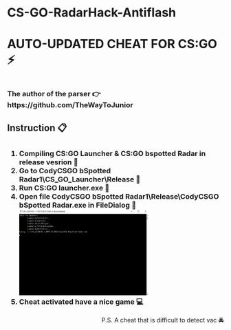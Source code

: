 # CS-GO-RadarHack-Antiflash
<h1>AUTO-UPDATED CHEAT FOR CS:GO ⚡<h1>
<h3>The author of the parser 👉 https://github.com/TheWayToJunior<h3>

<h2>Instruction 📋<h2>
<h3>
<ol>
<li>Compiling CS:GO Launcher & CS:GO bspotted Radar in release vesrion 🔨</li>
<li>Go to CodyCSGO bSpotted Radar1\СS_GO_Launcher\Release 💨</li>
<li>Run CS:GO launcher.exe 🌌</li>
<li>Open file CodyCSGO bSpotted Radar1\Release\CodyCSGO bSpotted Radar.exe in FileDialog 📁</li>

<img src="FirstScreen.png" width="300px" height="200px"/>

<li>Cheat activated have a nice game 💻</li>
</ol>
</h3>
<p align = "right">
P.S. A cheat that is difficult to detect vac 🚔 
</p>
